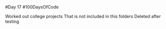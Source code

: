 #Day 17
#100DaysOfCode

Worked out college projects
That is not included in this folders
Deleted after testing
